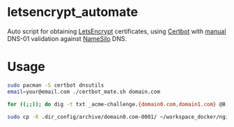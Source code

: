# letsencrypt_automate

Auto script for obtaining [LetsEncrypt](https://letsencrypt.org/) certificates, using [Certbot](https://certbot.eff.org/) with [manual](https://certbot.eff.org/docs/using.html#manual) DNS-01 validation against [NameSilo](https://www.namesilo.com/) DNS.

# Usage

```bash
sudo pacman -S certbot dnsutils
email=your@email.com ./certbot_mate.sh domain.com
```

```bash
for ((;;)); do dig -t txt _acme-challenge.{domain0.com,domain1.com} @8.8.8.8 | grep -P -o "^_acme.+"; sleep 8; done
```

```bash
sudo cp -R .dir_config/archive/domain0.com-0001/ ~/workspace_docker/nginx/conf/encrypt/archive/
```
